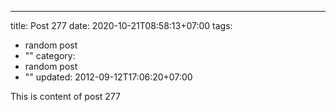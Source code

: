 ---
title: Post 277
date: 2020-10-21T08:58:13+07:00
tags:
  - random post
  - ""
category:
  - random post
  - ""
updated: 2012-09-12T17:06:20+07:00

This is content of post 277